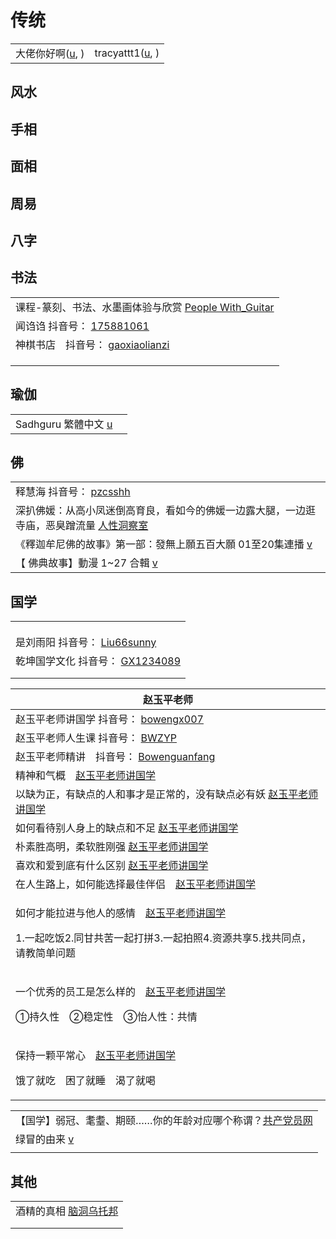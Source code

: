 # 传统

|                                                                                   |                                                                      |
| --------------------------------------------------------------------------------- | -------------------------------------------------------------------- |
| 大佬你好啊([u](https://www.youtube.com/channel/UCKUmZM\_yDHMKxl4EWAt6GKw/playlists), ) | tracyattt1([u](https://www.youtube.com/user/tracyattt1/playlists), ) |

## 风水

## 手相

## 面相

## 周易

## 八字

## 书法

|                                                                                                                                                                                                                                                                                                                                |
| ------------------------------------------------------------------------------------------------------------------------------------------------------------------------------------------------------------------------------------------------------------------------------------------------------------------------------ |
| 课程-篆刻、书法、水墨画体验与欣赏 [People With\_Guitar](https://www.youtube.com/playlist?list=PLtUG5I3iHx9yJesypR9H3nVTCwaPqL51d)                                                                                                                                                                                                              |
| 闻诌诌 抖音号： [175881061](https://www.douyin.com/user/MS4wLjABAAAA5Y9kUBVYSY0JhRML9ThF9GJ6kIPhDJ4BjaOxMokkIOo?author\_id=82737222114\&enter\_from=video\_detail\&enter\_method=video\_title\&from\_gid=7011518862508313892\&group\_id=7011518862508313892\&log\_pb=%7B%22impr\_id%22%3A%222021100906594801021206119917134B58%22%7D) |
| 神棋书店　抖音号： [gaoxiaolianzi](https://www.douyin.com/user/MS4wLjABAAAAe-Dmb5OPpi10pwseFqbu9G0shWfXLw2OvGovphOlMNWmoRBm2cU8VIPVDlAgVAzz)                                                                                                                                                                                            |
|                                                                                                                                                                                                                                                                                                                                |
|                                                                                                                                                                                                                                                                                                                                |
|                                                                                                                                                                                                                                                                                                                                |

## 瑜伽

|                                                                             |   |
| --------------------------------------------------------------------------- | - |
| Sadhguru 繁體中文 [u](https://www.youtube.com/channel/UCSaNMML9AAXTN4142jD-dxw) |   |

## 佛

|                                                                                                                                                                                                                                                                                                                                                                           |
| ------------------------------------------------------------------------------------------------------------------------------------------------------------------------------------------------------------------------------------------------------------------------------------------------------------------------------------------------------------------------- |
| 释慧海 抖音号： [pzcsshh](https://www.douyin.com/user/MS4wLjABAAAARSqX-QuhCDW7qGFRgXoxhVKQ3fYHiclyU6HB48A19OkIPVlJRShNGiQqW14tXzQl?author\_id=4072207481571975\&enter\_from=video\_detail\&enter\_method=video\_title\&from\_gid=6995828967794068750\&group\_id=6995828967794068750\&log\_pb=%7B%22impr\_id%22%3A%22021633779158289fdbddc0200fff0030a932d14000032879a5204%22%7D) |
| 深扒佛媛：从高小凤迷倒高育良，看如今的佛媛一边露大腿，一边逛寺庙，恶臭蹭流量 [人性洞察室](https://www.youtube.com/watch?v=6hGE7ol1xts)                                                                                                                                                                                                                                                                               |
| 《釋迦牟尼佛的故事》第一部：發無上願五百大願 01至20集連播 [v](https://www.youtube.com/watch?v=BEE-f8aWr6Q)                                                                                                                                                                                                                                                                                          |
| 【 佛典故事】動漫 1\~27 合輯 [v](https://www.youtube.com/watch?v=UdhU72zQAN4)                                                                                                                                                                                                                                                                                                       |

## 国学

|                                                                                                                                  |
| -------------------------------------------------------------------------------------------------------------------------------- |
|                                                                                                                                  |
|                                                                                                                                  |
|                                                                                                                                  |
| 是刘雨阳 抖音号： [Liu66sunny](https://www.douyin.com/user/MS4wLjABAAAAU08wGQ2lsP7aAUYUtuU8616md2RBhWiM69Ckw9tsvX9kAXcmlpwV54ub2kmcDZqW) |
| 乾坤国学文化 抖音号： [GX1234089](https://www.douyin.com/user/MS4wLjABAAAAgw23D8FyfaowCJWDtNfDO5cKJkVbYT6YG78mBicUNK8)                     |
|                                                                                                                                  |
|                                                                                                                                  |

| 赵玉平老师                                                                                                                                       |
| ------------------------------------------------------------------------------------------------------------------------------------------- |
| 赵玉平老师讲国学 抖音号： [bowengx007](https://www.douyin.com/user/MS4wLjABAAAAztyOnz9xB4U7jjPQVzpnI-XiO2f-E01sbKcNuwXuYtI)                             |
| 赵玉平老师人生课 抖音号： [BWZYP](https://www.douyin.com/user/MS4wLjABAAAAzRUf4rd23WlFAx7m2FFg5pjGPCSFXjoqNmHBBvaABwM)                                  |
| 赵玉平老师精讲　抖音号： [Bowenguanfang](https://www.douyin.com/user/MS4wLjABAAAAq8kDBmFwuekmjX5PdroWGGx17tptVeE6K7W-2wt4LVs)                           |
| 精神和气概　[赵玉平老师讲国学](https://www.douyin.com/video/7032968815478623502)                                                                          |
| 以缺为正，有缺点的人和事才是正常的，没有缺点必有妖 [赵玉平老师讲国学](https://www.douyin.com/video/7035556865710820639)                                                      |
| 如何看待别人身上的缺点和不足 [赵玉平老师讲国学](https://www.douyin.com/video/7035556865710820639)                                                                 |
| 朴素胜高明，柔软胜刚强 [赵玉平老师讲国学](https://www.douyin.com/video/7035931690384100622)                                                                    |
| 喜欢和爱到底有什么区别 [赵玉平老师讲国学](https://www.douyin.com/video/7036577856209669389)                                                                    |
| 在人生路上，如何能选择最佳伴侣　[赵玉平老师讲国学](https://www.douyin.com/video/7013719895896640801)                                                                |
| <p>如何才能拉进与他人的感情　<a href="https://www.douyin.com/video/7036301829013081381">赵玉平老师讲国学</a></p><p>1.一起吃饭2.同甘共苦一起打拼3.一起拍照4.资源共享5.找共同点，请教简单问题</p> |
| <p>一个优秀的员工是怎么样的　<a href="https://www.douyin.com/video/7037419527642139940">赵玉平老师讲国学</a></p><p>①持久性　②稳定性　③怡人性：共情</p>                         |
| <p>保持一颗平常心　<a href="https://www.douyin.com/video/7038529827296529695">赵玉平老师讲国学</a></p><p>饿了就吃　困了就睡　渴了就喝</p>                                 |

|                                                                                              |
| -------------------------------------------------------------------------------------------- |
| 【国学】弱冠、耄耋、期颐……你的年龄对应哪个称谓？[共产党员网](https://www.12371.cn/2016/04/19/ARTI1461037210134716.shtml) |
| 绿冒的由来 [v](https://www.youtube.com/watch?v=9RWSvCVhsS4\&t=2061s)                              |
|                                                                                              |

## 其他

|                                                            |
| ---------------------------------------------------------- |
| 酒精的真相 [脑洞乌托邦](https://www.youtube.com/watch?v=g-bmHi7fZRw) |
|                                                            |
|                                                            |
